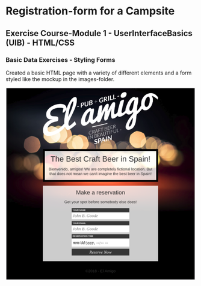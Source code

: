 # Registration-form for a Campsite

## Exercise Course-Module 1 - UserInterfaceBasics (UIB) - HTML/CSS

### Basic Data Exercises - Styling Forms

Created a basic HTML page with a variety of different elements and a form styled like the mockup in the images-folder.

![mockup-image](/images/reference-image.png)
